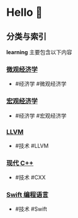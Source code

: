 # Hello 👋

## 分类与索引

**learning** 主要包含以下内容

### [微观经济学](https://learning.modoo.zone/microeconomics/)

- #经济学 #微观经济学

### [宏观经济学](https://learning.modoo.zone/macroeconomics/)

- #经济学 #宏观经济学 

### [LLVM](https://learning.modoo.zone/llvm/)

- #技术 #LLVM

### [现代 C++](https://learning.modoo.zone/modern-cxx/)

- #技术 #CXX

### [Swift 编程语言](https://learning.modoo.zone/swift-book/)

- #技术 #Swift
